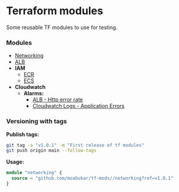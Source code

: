 # Terraform modules


Some reusable TF modules to use for testing.

### Modules 

- [Networking](./networking/README.md)
- [ALB](./alb/README.md)
- **IAM**  
  - [ECR](./iam/ecr/README.md)
  - [ECS](./iam/ecs/README.md)
- **Cloudwatch**   
  - **Alarms:**  
    - [ALB - Http error rate](./cloudwatch/alarms/alb-http-errors/README.md)
    - [Cloudwatch Logs - Application Errors](./cloudwatch/alarms/application-log-errors/README.md)

### Versioning with tags

**Publish tags:**
```sh
git tag -a "v1.0.1" -m "First release of tf modules"
git push origin main --follow-tags
```
**Usage:**

```tf
module "networking" {
  source = "github.com/moabukar/tf-mods//networking?ref=v1.0.1"
}
```
